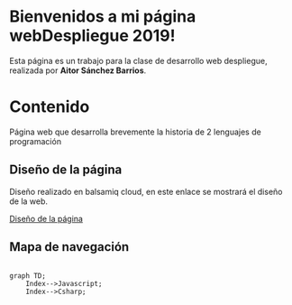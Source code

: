 # Bienvenidos a mi página webDespliegue 2019!

Esta página es un trabajo para la clase de desarrollo web despliegue, realizada
por **Aitor Sánchez Barrios**.


# Contenido

Página web que desarrolla brevemente la historia de 2 lenguajes de programación


## Diseño de la página
Diseño realizado en balsamiq cloud, en este enlace se mostrará el 
diseño de la web.

[Diseño de la página](https://balsamiq.cloud/sv94o30/pxtys9r/r2278)

## Mapa de navegación
```mermaid

graph TD;
    Index-->Javascript;
    Index-->Csharp;

```
